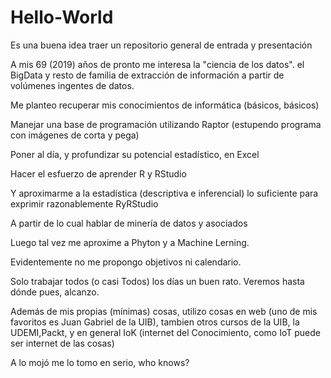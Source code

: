 # Hello-World
Es una buena idea traer un repositorio general de entrada y presentación

A mis 69 (2019) años de pronto me interesa la "ciencia de los datos". el BigData y resto de familia de extracción de información a partir de volúmenes ingentes de datos.

Me planteo recuperar mis conocimientos de informática (básicos, básicos)

Manejar una base de programación utilizando Raptor (estupendo programa con imágenes de corta y pega)

Poner al día, y profundizar su potencial estadístico, en Excel

Hacer el esfuerzo de aprender R y RStudio

Y aproximarme a la estadística (descriptiva e inferencial) lo suficiente para exprimir razonablemente RyRStudio

A partir de lo cual hablar de minería de datos y asociados

Luego tal vez me aproxime a Phyton y a Machine Lerning.

Evidentemente no me propongo objetivos ni calendario.

Solo trabajar todos (o casi Todos) los días un buen rato. Veremos hasta dónde pues, alcanzo.

Además de mis propias (mínimas) cosas, utilizo cosas en web (uno de mis favoritos es Juan Gabriel de la UIB), tambien otros cursos de la UIB, la UDEMI,Packt, y en general IoK (internet del Conocimiento, como IoT puede ser internet de las cosas)

A lo mojó me lo tomo en serio, who knows?

